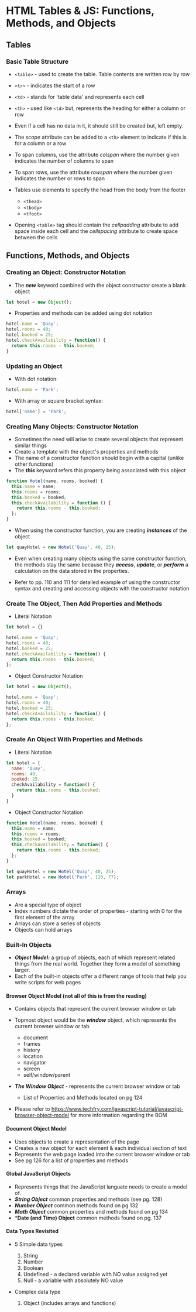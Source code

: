 # HTML Tables & JS: Functions, Methods, and Objects

## Tables

### Basic Table Structure

- `<table>` - used to create the table. Table contents are written row by row
- `<tr>` - indicates the start of a row
- `<td>` - stands for 'table data' and represents each cell
- `<th>` - used like `<td>` but, represents the heading for either a column or row

- Even if a cell has no data in it, it should still be created but, left empty.
- The _scope_ attribute can be added to a `<th>` element to indicate if this is for a column or a row

- To span columns, use the attribute _colspan_ where the number given indicates the number of columns to span
- To span rows, use the attribute _rowspan_ where the number given indicates the number or rows to span

- Tables use elements to specify the head from the body from the footer
  - `<thead>`
  - `<tbody>`
  - `<tfoot>`

- Opening `<table>` tag should contain the _cellpadding_ attribute to add space inside each cell and the _cellspacing_ attribute to create space between the cells


## Functions, Methods, and Objects

### Creating an Object: Constructor Notation

- The ***new*** keyword combined with the object constructor create a blank object

```js
let hotel = new Object();
```

- Properties and methods can be added using dot notation

```js
hotel.name = 'Quay';
hotel.rooms = 40;
hotel.booked = 25;
hotel.checkAvailability = function() {
  return this.rooms - this.booked;
}
```

### Updating an Object

- With dot notation:

```js
hotel.name = 'Park';
```

- With array or square bracket syntax:

```js
hotel['name'] = 'Park';
```

### Creating Many Objects: Constructor Notation

- Sometimes the need will arise to create several objects that represent similar things
- Create a template with the object's properties and methods
- The name of a constructor function should begin with a capital (unlike other functions)
- The ***this*** keyword refers this property being associated with this object

```js
function Hotel(name, rooms, booked) {
  this.name = name;
  this.rooms = rooms;
  this.booked = booked;
  this.checkAvailability = function () {
    return this.rooms - this.booked;
  };
}
```

- When using the constructor function, you are creating ***instances*** of the object

```js
let quayHotel = new Hotel('Quay', 40, 25);
```

- Even when creating many objects using the same constructor function, the methods stay the same because they ***access***, ***update***, or ***perform*** a calculation on the data stored in the properties.

- Refer to pp. 110 and 111 for detailed example of using the constructor syntax and creating and accessing objects with the constructor notation

### Create The Object, Then Add Properties and Methods

- Literal Notation

```js
let hotel = {}

hotel.name = 'Quay';
hotel.rooms = 40;
hotel.booked = 25;
hotel.checkAvailability = function() {
  return this.rooms - this.booked;
};
```

- Object Constructor Notation

```js
let hotel = new Object();

hotel.name = 'Quay';
hotel.rooms = 40;
hotel.booked = 25;
hotel.checkAvailability = function() {
  return this.rooms - this.booked;
};
```

### Create An Object With Properties and Methods

- Literal Notation

```js
let hotel = {
  name: 'Quay',
  rooms: 40,
  booked: 25,
  checkAvailability = function() {
    return this.rooms - this.booked;
  }
}
```

- Object Constructor Notation

```js
function Hotel(name, rooms, booked) {
  this.name = name;
  this.rooms = rooms;
  this.booked = booked;
  this.checkAvailability = function() {
    return this.rooms - this.booked;
  };
}

let quayHotel = new Hotel('Quay', 40, 25);
let parkHotel = new Hotel('Park', 120, 77);
```

### Arrays

- Are a special type of object
- Index numbers dictate the order of properties - starting with 0 for the first element of the array
- Arrays can store a series of objects
- Objects can hold arrays

### Built-In Objects

- ***Object Model:*** a group of objects, each of which represent related things from the real world. Together they form a model of something larger.
- Each of the built-in objects offer a different range of tools that help you write scripts for web pages

#### Browser Object Model (not all of this is from the reading)

- Contains objects that represent the current browser window or tab
- Topmost object would be the ***window*** object, which represents the current browser window or tab
  - document
  - frames
  - history
  - location
  - navigator
  - screen
  - self/window/parent
- ***The Window Object*** - represents the current browser window or tab
  - List of Properties and Methods located on pg 124
 
- Please refer to https://www.techfry.com/javascript-tutorial/javascript-browser-object-model for more information regarding the BOM

#### Document Object Model

- Uses objects to create a representation of the page
- Creates a new object for each element & each individual section of text
- Represents the web page loaded into the current browser window or tab
- See pg 126 for a list of properties and methods

#### Global JavaScript Objects

- Represents things that the JavaScript languate needs to create a model of.
- ***String Object*** common properties and methods (see pg. 128)
- ***Number Object*** common methods found on pg 132
- ***Math Object*** common properties and methods found on pg 134
- ***Date (and Time) Object** common methods found on pg. 137

#### Data Types Revisited

- 5 Simple data types
  1. String
  2. Number
  3. Boolean
  4. Undefined - a declared variable with NO value assigned yet
  5. Null - a variable with absolutely NO value

- Complex data type
  1. Object (includes arrays and functions)
  